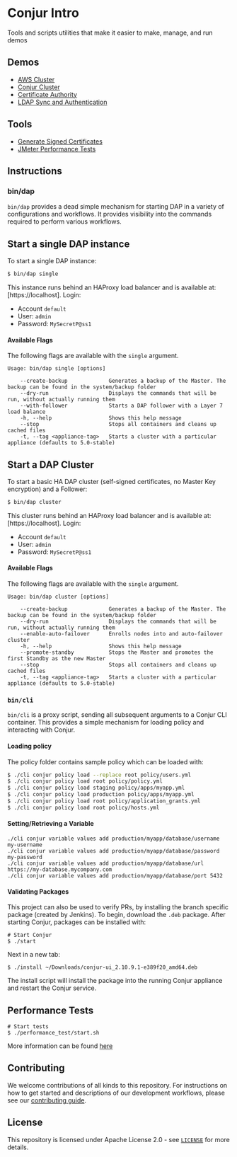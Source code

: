 # Conjur Intro
Tools and scripts  utilities that make it easier to make, manage, and run demos

## Demos

- [AWS Cluster](demos/aws-cluster/README.md)
- [Conjur Cluster](demos/cluster/README.md)
- [Certificate Authority](demos/certificate-authority/mutual-tls/README.md)
- [LDAP Sync and Authentication](demos/ldap-integration/README.md)

## Tools
- [Generate Signed Certificates](tools/simple-certificates/)
- [JMeter Performance Tests](tools/performance-tests/)

## Instructions

### bin/dap
`bin/dap` provides a dead simple mechanism for starting DAP in a variety of configurations and workflows. It provides visibility into the commands required to perform various workflows.

## Start a single DAP instance

To start a single DAP instance:

```sh
$ bin/dap single
```

This instance runs behind an HAProxy load balancer and is available at: [https://localhost].  Login:

- Account `default`
- User: `admin`
- Password: `MySecretP@ss1`

#### Available Flags

The following flags are available with the `single` argument.

```
Usage: bin/dap single [options]

    --create-backup             Generates a backup of the Master. The backup can be found in the system/backup folder
    --dry-run                   Displays the commands that will be run, without actually running them
    --with-follower             Starts a DAP follower with a Layer 7 load balance
    -h, --help                  Shows this help message
    --stop                      Stops all containers and cleans up cached files
    -t, --tag <appliance-tag>   Starts a cluster with a particular appliance (defaults to 5.0-stable)
```

## Start a DAP Cluster

To start a basic HA DAP cluster (self-signed certificates, no Master Key encryption) and a Follower:

```sh
$ bin/dap cluster
```

This cluster runs behind an HAProxy load balancer and is available at: [https://localhost].  Login:

- Account `default`
- User: `admin`
- Password: `MySecretP@ss1`

#### Available Flags

The following flags are available with the `single` argument.

```
Usage: bin/dap cluster [options]

    --create-backup             Generates a backup of the Master. The backup can be found in the system/backup folder
    --dry-run                   Displays the commands that will be run, without actually running them
    --enable-auto-failover      Enrolls nodes into and auto-failover cluster
    -h, --help                  Shows this help message
    --promote-standby           Stops the Master and promotes the first Standby as the new Master
    --stop                      Stops all containers and cleans up cached files
    -t, --tag <appliance-tag>   Starts a cluster with a particular appliance (defaults to 5.0-stable)
```


### `bin/cli`
`bin/cli` is a proxy script, sending all subsequent arguments to a Conjur CLI container. This provides a simple mechanism for loading policy and interacting with Conjur.

#### Loading policy
The policy folder contains sample policy which can be loaded with:
```sh
$ ./cli conjur policy load --replace root policy/users.yml
$ ./cli conjur policy load root policy/policy.yml
$ ./cli conjur policy load staging policy/apps/myapp.yml
$ ./cli conjur policy load production policy/apps/myapp.yml
$ ./cli conjur policy load root policy/application_grants.yml
$ ./cli conjur policy load root policy/hosts.yml
```

#### Setting/Retrieving a Variable
```
./cli conjur variable values add production/myapp/database/username my-username
./cli conjur variable values add production/myapp/database/password my-password
./cli conjur variable values add production/myapp/database/url https://my-database.mycompany.com
./cli conjur variable values add production/myapp/database/port 5432
```

#### Validating Packages
This project can also be used to verify PRs, by installing the branch specific package (created by Jenkins).  To begin, download the `.deb` package.  After starting Conjur, packages can be installed with:

```
# Start Conjur
$ ./start
```
Next in a new tab:

```
$ ./install ~/Downloads/conjur-ui_2.10.9.1-e389f20_amd64.deb
```
The install script will install the package into the running Conjur appliance and restart the Conjur service.

## Performance Tests
```
# Start tests
$ ./performance_test/start.sh
```
More information can be found [here](./performance_test/README.md#jmeter-performance-test)

## Contributing

We welcome contributions of all kinds to this repository. For instructions on
how to get started and descriptions of our development workflows, please see our
[contributing guide](CONTRIBUTING.md).

## License

This repository is licensed under Apache License 2.0 - see [`LICENSE`](LICENSE) for more details.
